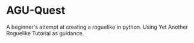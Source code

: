 # AGU-Quest

A beginner's attempt at creating a roguelike in python. Using Yet Another Roguelike Tutorial as guidance.
